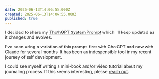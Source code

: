 ```yaml
---
date: 2025-06-13T14:06:55.000Z
created: 2025-06-13T14:06:55.000Z
published: true
---
```


I decided to share my [ThothGPT System Prompt](/notes/thothgpt-prompt/) which I'll keep updated as it changes and evolves.

I've been using a variation of this prompt, first with ChatGPT and now with Claude for several months. It has been an indespensible tool in my recent journey of self development.

I could see myself writing a mini-book and/or video tutorial about my journaling process. If this seems interesting, please [reach out](/contact/).
